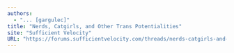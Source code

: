 ```yaml
---
authors:
  - "... [gargulec]"
title: "Nerds, Catgirls, and Other Trans Potentialities"
site: "Sufficient Velocity"
URL: "https://forums.sufficientvelocity.com/threads/nerds-catgirls-and-other-trans-potentialities-now-revised.104346"
---
```


